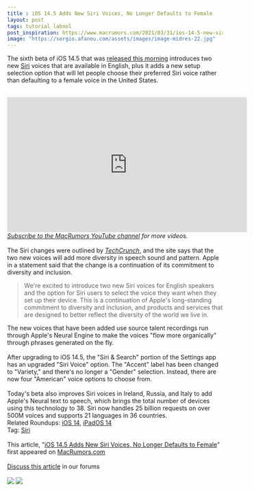 ```yaml
---
title : iOS 14.5 Adds New Siri Voices, No Longer Defaults to Female
layout: post
tags: tutorial labnol
post_inspiration: https://www.macrumors.com/2021/03/31/ios-14-5-new-siri-voices/
image: "https://sergio.afanou.com/assets/images/image-midres-22.jpg"
---
```


The sixth beta of iOS 14.5 that was <a href="https://www.macrumors.com/2021/03/31/apple-seeds-ios-14-5-beta-6-to-developers/">released this morning</a> introduces two new <a href="https://www.macrumors.com/guide/siri/">Siri</a> voices that are available in English, plus it adds a new setup selection option that will let people choose their preferred &zwnj;Siri&zwnj; voice rather than defaulting to a female voice in the United States. 
<br/>

<br/>
<div class="center-wrap"><iframe width="560" height="315" src="https://www.youtube.com/embed/3OGE8hh3vgE" title="YouTube video player" frameborder="0" allow="accelerometer; autoplay; clipboard-write; encrypted-media; gyroscope; picture-in-picture" allowfullscreen" data-thumb-size="hqdefault"></iframe></div><div class="center-wrap"><em><a href="https://www.youtube.com/user/macrumors?sub_confirmation=1">Subscribe to the MacRumors YouTube channel</a> for more videos.</em></div>
<br/>
The &zwnj;Siri&zwnj; changes were outlined by <em><a href="https://techcrunch.com/2021/03/31/apple-adds-two-siri-voices/">TechCrunch</a></em>, and the site says that the two new voices will add more diversity in speech sound and pattern. Apple in a statement said that the change is a continuation of its commitment to diversity and inclusion.<blockquote>We're excited to introduce two new &zwnj;Siri&zwnj; voices for English speakers and the option for &zwnj;Siri&zwnj; users to select the voice they want when they set up their device. This is a continuation of Apple's long-standing commitment to diversity and inclusion, and products and services that are designed to better reflect the diversity of the world we live in.</blockquote>The new voices that have been added use source talent recordings run through Apple's Neural Engine to make the voices "flow more organically" through phrases generated on the fly.
<br/>

<br/>
After upgrading to iOS 14.5, the "&zwnj;Siri&zwnj; & Search" portion of the Settings app has an upgraded "&zwnj;Siri&zwnj; Voice" option. The "Accent" label has been changed to "Variety," and there's no longer a "Gender" selection. Instead, there are now four "American" voice options to choose from. 
<br/>

<br/>
Today's beta also improves &zwnj;Siri&zwnj; voices in Ireland, Russia, and Italy to add Apple's Neural text to speech, which brings the total number of devices using this technology to 38. &zwnj;Siri&zwnj; now handles 25 billion requests on over 500M voices and supports 21 languages in 36 countries.<div class="linkback">Related Roundups: <a href="https://www.macrumors.com/roundup/ios-14/">iOS 14</a>, <a href="https://www.macrumors.com/roundup/ipados-14/">iPadOS 14</a></div><div class="linkback">Tag: <a href="https://www.macrumors.com/guide/siri/">Siri</a></div><br/>This article, &quot;<a href="https://www.macrumors.com/2021/03/31/ios-14-5-new-siri-voices/">iOS 14.5 Adds New Siri Voices, No Longer Defaults to Female</a>&quot; first appeared on <a href="https://www.macrumors.com">MacRumors.com</a><br/><br/><a href="https://forums.macrumors.com/threads/ios-14-5-adds-new-siri-voices-no-longer-defaults-to-female.2290225/">Discuss this article</a> in our forums<br/><br/><div class="feedflare">
<a href="http://feeds.macrumors.com/~ff/MacRumors-All?a=KvfHHtHD9fg:bTC8Ka_bg4A:6W8y8wAjSf4"><img src="http://feeds.feedburner.com/~ff/MacRumors-All?d=6W8y8wAjSf4" border="0"></img></a> <a href="http://feeds.macrumors.com/~ff/MacRumors-All?a=KvfHHtHD9fg:bTC8Ka_bg4A:qj6IDK7rITs"><img src="http://feeds.feedburner.com/~ff/MacRumors-All?d=qj6IDK7rITs" border="0"></img></a>
</div><img src="http://feeds.feedburner.com/~r/MacRumors-All/~4/KvfHHtHD9fg" height="1" width="1" alt=""/>